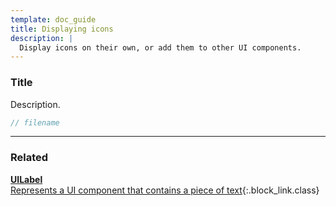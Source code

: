 ```yaml
---
template: doc_guide
title: Displaying icons
description: |
  Display icons on their own, or add them to other UI components.
---
```


<section>

### Title

Description.

</section>

```typescript
// filename
```

---

<footer>

### Related

[**UILabel**<br>Represents a UI component that contains a piece of text](/docs/ref/UILabel){:.block_link.class}

</footer>
